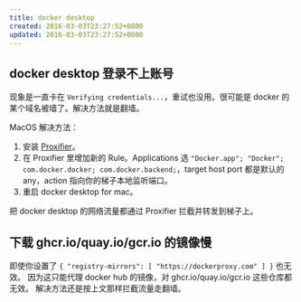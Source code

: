 ```yaml
---
title: docker desktop
created: 2016-03-03T23:27:52+0800
updated: 2016-03-03T23:27:52+0800
---
```



## docker desktop 登录不上账号

现象是一直卡在 `Verifying credentials...`，重试也没用。很可能是 docker 的某个域名被墙了。解决方法就是翻墙。

MacOS 解决方法：

1. 安装 [Proxifier](https://www.proxifier.com/)。
2. 在 Proxifier 里增加新的 Rule。Applications 选 `"Docker.app"; "Docker"; com.docker.docker; com.docker.backend;`，target host port 都是默认的 any，action 指向你的梯子本地监听端口。
3. 重启 docker desktop for mac。

把 docker desktop 的网络流量都通过 Proxifier 拦截并转发到梯子上。

## 下载 ghcr.io/quay.io/gcr.io 的镜像慢

即使你设置了 `{ "registry-mirrors": [ "https://dockerproxy.com" ] }` 也无效。
因为这只能代理 docker hub 的镜像，对 ghcr.io/quay.io/gcr.io 这些仓库都无效。
解决方法还是按上文那样拦截流量走翻墙。
